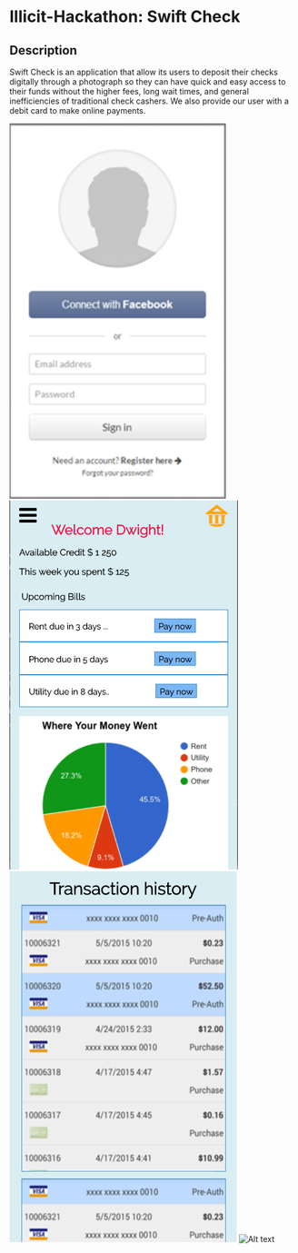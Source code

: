 # Illicit-Hackathon: Swift Check

## Description

Swift Check is an application that allow its users to deposit their checks digitally through a photograph so they can have quick and easy access to their funds without the higher fees, long wait times, and general inefficiencies of traditional check cashers. We also provide our user with a debit card to make online payments.

![Alt text](/images/log-in.png?raw=true "Log in")
![Alt text](/images/dashboard.png?raw=true "My dashboard")
![Alt text](/images/transactions.png?raw=true "Transactions History")
![Alt text](/images/tranfer.png?raw=true "Tranfer a Balance")
